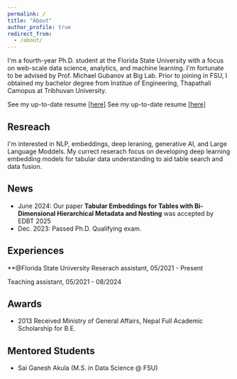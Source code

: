 ```yaml
---
permalink: /
title: "About"
author_profile: true
redirect_from: 
  - /about/
---
```


I'm a fourth-year Ph.D. student at the Florida State University with a focus on web-scale data science, analytics, and machine learning. I'm fortunate to be advised by Prof. Michael Gubanov at Big Lab. Prior to joining in FSU, I obtained my bachelor degree from Institue of Engineering, Thapathali Camopus at Tribhuvan University.

See my up-to-date resume [\[here\]](https://github.com/gyan-shrestha/gyanendrashrestha.github.io/tree/master/files/Gyanendra_Shrestha_Resume.pdf)
See my up-to-date resume [\[here\]](https://github.com/gyan-shrestha/gyanendrashrestha.github.io/files/Gyanendra_Shrestha_Resume.pdf)

Resreach
------
I'm interested in NLP, embeddings, deep leraning, generative AI, and Large Language Moddels. My currect reserach focus on developing deep learning embedding models for tabular data understanding to aid table search and data 
fusion.

News
------
* June 2024:  Our paper **Tabular Embeddings for Tables with Bi-Dimensional Hierarchical Metadata and Nesting** was accepted by EDBT 2025
* Dec. 2023: Passed Ph.D. Qualifying exam.

Experiences
------

**@Florida State University
Reserach assistant, 05/2021 - Present

Teaching assistant, 05/2021 - 08/2024

Awards
------
* 2013 Received Ministry of General Affairs, Nepal Full Academic Scholarship for B.E.

Mentored Students
------
* Sai Ganesh Akula (M.S. in Data Science @ FSU)
  
